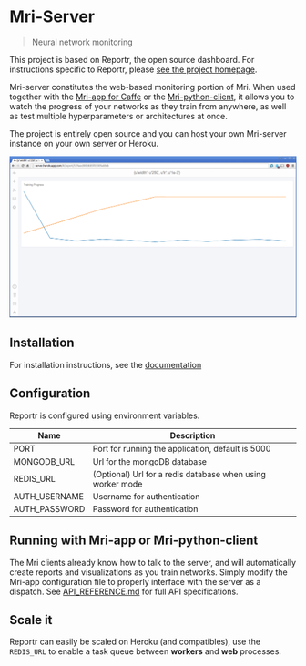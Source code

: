 Mri-Server
=========

> Neural network monitoring

This project is based on Reportr, the open source dashboard. For instructions specific to Reportr, please [see the project homepage](https://github.com/Reportr/dashboard).

Mri-server constitutes the web-based monitoring portion of Mri. When used together with the [Mri-app for Caffe](https://github.com/Mri-monitoring/Mri-app) or the [Mri-python-client](https://github.com/Mri-monitoring/Mri-python-client), it allows you to watch the progress of your networks as they train from anywhere, as well as test multiple hyperparameters or architectures at once.

The project is entirely open source and you can host your own Mri-server instance on your own server or Heroku. 

[![Screen Preview](./preview.png)](./preview.png)

## Installation

For installation instructions, see the [documentation](http://mri.readthedocs.org/)

## Configuration

Reportr is configured using environment variables. 

| Name | Description |
| ---- | ----------- |
| PORT | Port for running the application, default is 5000 |
| MONGODB_URL | Url for the mongoDB database |
| REDIS_URL | (Optional) Url for a redis database when using worker mode |
| AUTH_USERNAME | Username for authentication |
| AUTH_PASSWORD | Password for authentication |

## Running with Mri-app or Mri-python-client
The Mri clients already know how to talk to the server, and will automatically create reports and visualizations as you train networks. Simply modify the Mri-app configuration file to properly interface with the server as a dispatch. See [API_REFERENCE.md](https://github.com/Mri-monitoring/Mri-server/blob/master/API_REFERENCE.md) for full API specifications.

## Scale it

Reportr can easily be scaled on Heroku (and compatibles), use the `REDIS_URL` to enable a task queue between **workers** and **web** processes.
